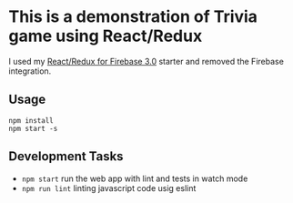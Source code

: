 This is a demonstration of Trivia game using React/Redux
=====================

I used my [React/Redux for Firebase 3.0](https://github.com/douglascorrea/react-hot-redux-firebase-starter) starter and
removed the Firebase integration.

## Usage

```
npm install
npm start -s
```

## Development Tasks

- `npm start` run the web app with lint and tests in watch mode
- `npm run lint` linting javascript code usig eslint
